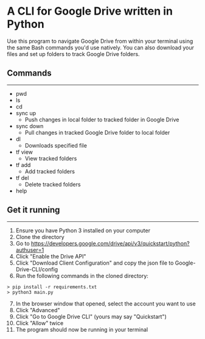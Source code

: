 # A CLI for Google Drive written in Python

Use this program to navigate Google Drive from within your terminal using the same Bash commands you'd use natively.
You can also download your files and set up folders to track Google Drive folders.

## Commands
---
- pwd
- ls
- cd
- sync up
    - Push changes in local folder to tracked folder in Google Drive
- sync down
    - Pull changes in tracked Google Drive folder to local folder
- dl
    - Downloads specified file
- tf view
    - View tracked folders
- tf add
    - Add tracked folders
- tf del
    - Delete tracked folders
- help

## Get it running
---
1. Ensure you have Python 3 installed on your computer
2. Clone the directory
3. Go to https://developers.google.com/drive/api/v3/quickstart/python?authuser=1
4. Click "Enable the Drive API"
5. Click "Download Client Configuration" and copy the json file to Google-Drive-CLI/config
6. Run the following commands in the cloned directory:
```
> pip install -r requirements.txt
> python3 main.py
```
7. In the browser window that opened, select the account you want to use
8. Click "Advanced"
9. Click "Go to Google Drive CLI" (yours may say "Quickstart")
10. Click "Allow" twice
11. The program should now be running in your terminal